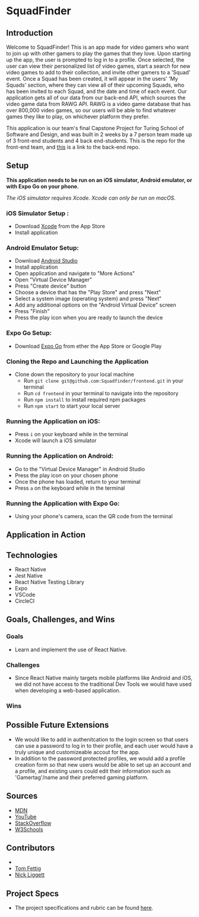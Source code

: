 # SquadFinder

## Introduction
  Welcome to SquadFinder! This is an app made for video gamers who want to join up with other gamers to play the games that they love. Upon starting up the app, the user is prompted to log in to a profile.  Once selected, the user can view their personalized list of video games, start a search for new video games to add to their collection, and invite other gamers to a 'Squad' event. Once a Squad has been created, it will appear in the users' 'My Squads' section, where they can view all of their upcoming Squads, who has been invited to each Squad, and the date and time of each event.  Our application gets all of our data from our back-end API, which sources the video game data from RAWG API. RAWG is a video game database that has over 800,000 video games, so our users will be able to find whatever games they like to play, on whichever platform they prefer.
  
  This application is our team's final Capstone Project for Turing School of Software and Design, and was built in 2 weeks by a 7 person team made up of 3 front-end students and 4 back end-students. This is the repo for the front-end team, and [this](https://github.com/Squadfinder/backend-ruby) is a link to the back-end repo.
  
## Setup
**This application needs to be run on an iOS simulator, Android emulator, or with Expo Go on your phone.**


*The iOS simulator requires Xcode. Xcode can only be run on macOS.*
### iOS Simulator Setup :
* Download [Xcode](https://apps.apple.com/us/app/xcode/id497799835?mt=12) from the App Store
* Install application
### Android Emulator Setup:
* Download [Android Studio](https://developer.android.com/)
* Install application
* Open application and navigate to "More Actions"
* Open "Virtual Device Manager"
* Press "Create device" button
* Choose a device that has the "Play Store" and press "Next"
* Select a system image (operating system) and press "Next"
* Add any additional options on the "Android Virtual Device" screen
* Press "Finish"
* Press the play icon when you are ready to launch the device
### Expo Go Setup: 
* Download [Expo Go](https://expo.dev/client) from ether the App Store or Google Play

### Cloning the Repo and Launching the Application
* Clone down the repository to your local machine
    * Run `git clone git@github.com:Squadfinder/frontend.git` in your terminal
    * Run `cd frontend` in your terminal to navigate into the repository
    * Run `npm install` to install required npm packages
    * Run `npm start` to start your local server
### Running the Application on iOS:
  * Press `i` on your keyboard while in the terminal
  * Xcode will launch a iOS simulator
### Running the Application on Android:
  * Go to the "Virtual Device Manager" in Android Studio
  * Press the play icon on your chosen phone
  * Once the phone has loaded, return to your terminal
  * Press `a` on the keyboard while in the terminal
### Running the Application with Expo Go:
  * Using your phone's camera, scan the QR code from the terminal 

## Application in Action


## Technologies
  - React Native
  - Jest Native
  - React Native Testing Library
  - Expo
  - VSCode
  - CircleCI

## Goals, Challenges, and Wins
### Goals
 - Learn and implement the use of React Native.

### Challenges
 - Since React Native mainly targets mobile platforms like Android and iOS, we did not have access to the traditional Dev Tools we would have used when developing a web-based application.

### Wins


## Possible Future Extensions
  - We would like to add in authenitcation to the login screen so that users can use a password to log in to their profile, and each user would have a truly unique and customizeable accout for the app.
  - In addition to the password protected profiles, we would add a profile creation form so that new users would be able to set up an account and a profile, and existing users could edit their information such as 'Gamertag'/name and their preferred gaming platform.

## Sources
  - [MDN](http://developer.mozilla.org/en-US/)
  - [YouTube](https://www.youtube.com/)
  - [StackOverflow](https://www.stackoverflow.com/)
  - [W3Schools](https://www.w3schools.com/)
  
## Contributors
  - 
  - [Tom Fettig](https://github.com/tfettig22)
  - [Nick Liggett](https://github.com/NickLiggett)
  
## Project Specs
 - The project specifications and rubric can be found [here](https://mod4.turing.edu/projects/capstone/).
